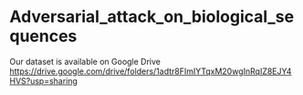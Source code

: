 # Adversarial_attack_on_biological_sequences

Our dataset is available on Google Drive
https://drive.google.com/drive/folders/1adtr8FImIYTqxM20wgInRqIZ8EJY4HVS?usp=sharing
